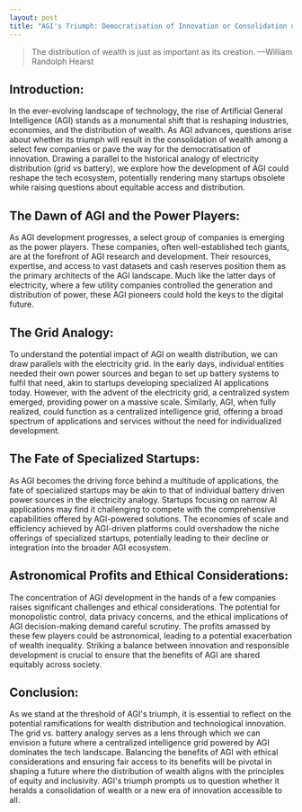 ```yaml
---
layout: post
title: "AGI's Triumph: Democratisation of Innovation or Consolidation of Wealth?"
---
```


> The distribution of wealth is just as important as its creation. —William Randolph Hearst

## Introduction:

In the ever-evolving landscape of technology, the rise of Artificial General Intelligence (AGI) stands as a monumental shift that is reshaping industries, economies, and the distribution of wealth. As AGI advances, questions arise about whether its triumph will result in the consolidation of wealth among a select few companies or pave the way for the democratisation of innovation. Drawing a parallel to the historical analogy of electricity distribution (grid vs battery), we explore how the development of AGI could reshape the tech ecosystem, potentially rendering many startups obsolete while raising questions about equitable access and distribution.

## The Dawn of AGI and the Power Players:

As AGI development progresses, a select group of companies is emerging as the power players. These companies, often well-established tech giants, are at the forefront of AGI research and development. Their resources, expertise, and access to vast datasets and cash reserves position them as the primary architects of the AGI landscape. Much like the latter days of electricity, where a few utility companies controlled the generation and distribution of power, these AGI pioneers could hold the keys to the digital future.

## The Grid Analogy:

To understand the potential impact of AGI on wealth distribution, we can draw parallels with the electricity grid. In the early days, individual entities needed their own power sources and began to set up battery systems to fulfil that need, akin to startups developing specialized AI applications today. However, with the advent of the electricity grid, a centralized system emerged, providing power on a massive scale. Similarly, AGI, when fully realized, could function as a centralized intelligence grid, offering a broad spectrum of applications and services without the need for individualized development.

## The Fate of Specialized Startups:

As AGI becomes the driving force behind a multitude of applications, the fate of specialized startups may be akin to that of individual battery driven power sources in the electricity analogy. Startups focusing on narrow AI applications may find it challenging to compete with the comprehensive capabilities offered by AGI-powered solutions. The economies of scale and efficiency achieved by AGI-driven platforms could overshadow the niche offerings of specialized startups, potentially leading to their decline or integration into the broader AGI ecosystem.

## Astronomical Profits and Ethical Considerations:

The concentration of AGI development in the hands of a few companies raises significant challenges and ethical considerations. The potential for monopolistic control, data privacy concerns, and the ethical implications of AGI decision-making demand careful scrutiny. The profits amassed by these few players could be astronomical, leading to a potential exacerbation of wealth inequality. Striking a balance between innovation and responsible development is crucial to ensure that the benefits of AGI are shared equitably across society.

## Conclusion:

As we stand at the threshold of AGI's triumph, it is essential to reflect on the potential ramifications for wealth distribution and technological innovation. The grid vs. battery analogy serves as a lens through which we can envision a future where a centralized intelligence grid powered by AGI dominates the tech landscape. Balancing the benefits of AGI with ethical considerations and ensuring fair access to its benefits will be pivotal in shaping a future where the distribution of wealth aligns with the principles of equity and inclusivity. AGI's triumph prompts us to question whether it heralds a consolidation of wealth or a new era of innovation accessible to all.
